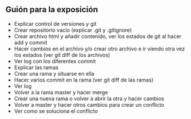 <h2>Guión para la exposición </h2>

- Explicar control de versiones y git
- Crear repositorio vacío (explicar .git y .gitignore)
- Crear archivo html y añadir contenido, ver los estados de git al hacer add y commit 
- Hacer cambios en el archivo y/o crear otro archivo e ir viendo otra vez los estados (ver git diff de los archivos)
- Ver log con los diferentes commit
- Explicar las ramas 
- Crear una rama y situarse en ella
- Hacer varios commit en la rama (ver git diff de las ramas)
- Ver log 
- Volver a la rama master y hacer merge
- Crear una nueva rama o volver a abrir la otra y hacer cambios
- Volver a master y hacer otros cambios para crear un conflicto
- Ver como se soluciona el conflicto



